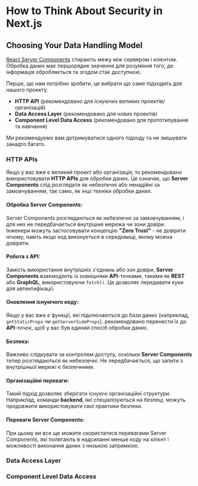 # How to Think About Security in Next.js

## Choosing Your Data Handling Model

[React Server Components](https://nextjs.org/docs/app/building-your-application/rendering/server-components) стирають межу між сервером і клієнтом. 
Обробка даних має першорядне значення для розуміння того, де інформація обробляється та згодом стає доступною.

Перше, що нам потрібно зробити, це вибрати що саме підходить для нашого проекту.
+ **HTTP API** (рекомендовано для існуючих великих проектів/організацій)
+ **Data Access Layer** (рекомендовано для нових проектів)
+ **Component Level Data Access** (рекомендовано для прототипування та навчання)

Ми рекомендуємо вам дотримуватися одного підходу та не змішувати занадто багато. 

### HTTP APIs

Якщо у вас вже є великий проект або організація, то рекомендовано використовувати **HTTP APIs** для обробки даних. Це означає, що **Server Components** слід розглядати як небезпечні або ненадійні за замовчуванням, так само, як інші техніки обробки даних.

#### Обробка Server Components:

Server Components розглядаються як небезпечні за замовчуванням, і для них не передбачається внутрішня мережа чи зони довіри.\
Інженери можуть застосовувати концепцію **"Zero Trust"** - не довіряти нічому, навіть якщо код виконується в середовищі, якому можна довіряти.

#### Робота з API:

Замість використання внутрішніх з'єднань або зон довіри, **Server Components** взаємодіють із зовнішніми **API**-точками, такими як **REST** або **GraphQL**, використовуючи `fetch()`. Це дозволяє передавати куки для автентифікації.

#### Оновлення існуючого коду:

Якщо у вас вже є функції, які підключаються до бази даних (наприклад, `getStaticProps` чи `getServerSideProps`), рекомендовано перенести їх до **API**-точок, щоб у вас був єдиний спосіб обробки даних.

#### Безпека:

Важливо слідкувати за контролем доступу, оскільки **Server Components** тепер розглядаються як небезпечні. Не передбачається, що запити з внутрішньої мережі є безпечними.

#### Організаційні переваги:

Такий підхід дозволяє зберігати існуючі організаційні структури. Наприклад, команди **backend**, які спеціалізуються на безпеці, можуть продовжити використовувати свої практики безпеки.

#### Переваги Server Components:

При цьому ви все ще можите скористатися перевагами Server Components, які полягають в надсиланні менше коду на клієнт і можливості виконання даних з низькою затримкою.

### Data Access Layer









### Component Level Data Access




